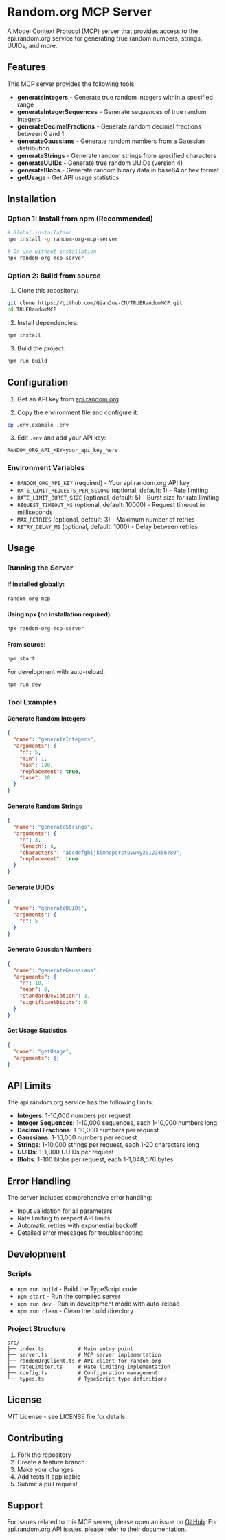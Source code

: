 # Random.org MCP Server

A Model Context Protocol (MCP) server that provides access to the api.random.org service for generating true random numbers, strings, UUIDs, and more.

## Features

This MCP server provides the following tools:

- **generateIntegers** - Generate true random integers within a specified range
- **generateIntegerSequences** - Generate sequences of true random integers
- **generateDecimalFractions** - Generate random decimal fractions between 0 and 1
- **generateGaussians** - Generate random numbers from a Gaussian distribution
- **generateStrings** - Generate random strings from specified characters
- **generateUUIDs** - Generate true random UUIDs (version 4)
- **generateBlobs** - Generate random binary data in base64 or hex format
- **getUsage** - Get API usage statistics

## Installation

### Option 1: Install from npm (Recommended)
```bash
# Global installation
npm install -g random-org-mcp-server

# Or use without installation
npx random-org-mcp-server
```

### Option 2: Build from source
1. Clone this repository:
```bash
git clone https://github.com/QianJue-CN/TRUERandomMCP.git
cd TRUERandomMCP
```

2. Install dependencies:
```bash
npm install
```

3. Build the project:
```bash
npm run build
```

## Configuration

1. Get an API key from [api.random.org](https://api.random.org/api-keys/beta)

2. Copy the environment file and configure it:
```bash
cp .env.example .env
```

3. Edit `.env` and add your API key:
```env
RANDOM_ORG_API_KEY=your_api_key_here
```

### Environment Variables

- `RANDOM_ORG_API_KEY` (required) - Your api.random.org API key
- `RATE_LIMIT_REQUESTS_PER_SECOND` (optional, default: 1) - Rate limiting
- `RATE_LIMIT_BURST_SIZE` (optional, default: 5) - Burst size for rate limiting
- `REQUEST_TIMEOUT_MS` (optional, default: 10000) - Request timeout in milliseconds
- `MAX_RETRIES` (optional, default: 3) - Maximum number of retries
- `RETRY_DELAY_MS` (optional, default: 1000) - Delay between retries

## Usage

### Running the Server

#### If installed globally:
```bash
random-org-mcp
```

#### Using npx (no installation required):
```bash
npx random-org-mcp-server
```

#### From source:
```bash
npm start
```

For development with auto-reload:
```bash
npm run dev
```

### Tool Examples

#### Generate Random Integers
```json
{
  "name": "generateIntegers",
  "arguments": {
    "n": 5,
    "min": 1,
    "max": 100,
    "replacement": true,
    "base": 10
  }
}
```

#### Generate Random Strings
```json
{
  "name": "generateStrings",
  "arguments": {
    "n": 3,
    "length": 8,
    "characters": "abcdefghijklmnopqrstuvwxyz0123456789",
    "replacement": true
  }
}
```

#### Generate UUIDs
```json
{
  "name": "generateUUIDs",
  "arguments": {
    "n": 5
  }
}
```

#### Generate Gaussian Numbers
```json
{
  "name": "generateGaussians",
  "arguments": {
    "n": 10,
    "mean": 0,
    "standardDeviation": 1,
    "significantDigits": 6
  }
}
```

#### Get Usage Statistics
```json
{
  "name": "getUsage",
  "arguments": {}
}
```

## API Limits

The api.random.org service has the following limits:

- **Integers**: 1-10,000 numbers per request
- **Integer Sequences**: 1-10,000 sequences, each 1-10,000 numbers long
- **Decimal Fractions**: 1-10,000 numbers per request
- **Gaussians**: 1-10,000 numbers per request
- **Strings**: 1-10,000 strings per request, each 1-20 characters long
- **UUIDs**: 1-1,000 UUIDs per request
- **Blobs**: 1-100 blobs per request, each 1-1,048,576 bytes

## Error Handling

The server includes comprehensive error handling:

- Input validation for all parameters
- Rate limiting to respect API limits
- Automatic retries with exponential backoff
- Detailed error messages for troubleshooting

## Development

### Scripts

- `npm run build` - Build the TypeScript code
- `npm start` - Run the compiled server
- `npm run dev` - Run in development mode with auto-reload
- `npm run clean` - Clean the build directory

### Project Structure

```
src/
├── index.ts           # Main entry point
├── server.ts          # MCP server implementation
├── randomOrgClient.ts # API client for random.org
├── rateLimiter.ts     # Rate limiting implementation
├── config.ts          # Configuration management
└── types.ts           # TypeScript type definitions
```

## License

MIT License - see LICENSE file for details.

## Contributing

1. Fork the repository
2. Create a feature branch
3. Make your changes
4. Add tests if applicable
5. Submit a pull request

## Support

For issues related to this MCP server, please open an issue on [GitHub](https://github.com/QianJue-CN/TRUERandomMCP/issues).
For api.random.org API issues, please refer to their [documentation](https://api.random.org/json-rpc/4).
